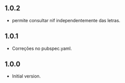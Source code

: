 ## 1.0.2

- permite consultar nif independentemente das letras.

## 1.0.1

- Correções no pubspec.yaml.

## 1.0.0

- Initial version.
